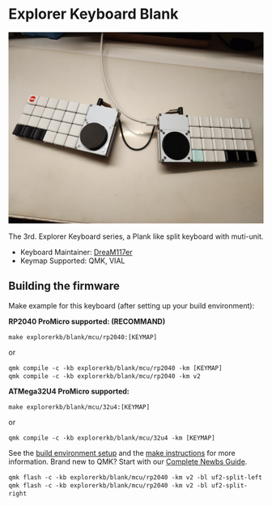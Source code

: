 # Explorer Keyboard Blank

![Blank](https://github.com/DreaM117er/Explorer-Keyboard-Blank/raw/main/pic/info/info4.jpg)

The 3rd. Explorer Keyboard series, a Plank like split keyboard with muti-unit.

* Keyboard Maintainer: [DreaM117er](https://github.com/DreaM117er)
* Keymap Supported: QMK, VIAL

## Building the firmware

Make example for this keyboard (after setting up your build environment):

**RP2040 ProMicro supported: (RECOMMAND)**

    make explorerkb/blank/mcu/rp2040:[KEYMAP]

or

    qmk compile -c -kb explorerkb/blank/mcu/rp2040 -km [KEYMAP]
    qmk compile -c -kb explorerkb/blank/mcu/rp2040 -km v2

**ATMega32U4 ProMicro supported:**

    make explorerkb/blank/mcu/32u4:[KEYMAP]

or

    qmk compile -c -kb explorerkb/blank/mcu/32u4 -km [KEYMAP]

See the [build environment setup](https://docs.qmk.fm/#/getting_started_build_tools) and the [make instructions](https://docs.qmk.fm/#/getting_started_make_guide) for more information. Brand new to QMK? Start with our [Complete Newbs Guide](https://docs.qmk.fm/#/newbs).


    qmk flash -c -kb explorerkb/blank/mcu/rp2040 -km v2 -bl uf2-split-left
    qmk flash -c -kb explorerkb/blank/mcu/rp2040 -km v2 -bl uf2-split-right
